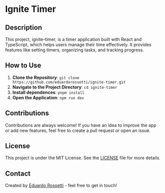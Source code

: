 # Ignite Timer

## Description
This project, ignite-timer, is a timer application built with React and TypeScript, which helps users manage their time effectively. It provides features like setting timers, organizing tasks, and tracking progress.

## How to Use
1. **Clone the Repository**: `git clone https://github.com/eduardorossetti/ignite-timer.git`
2. **Navigate to the Project Directory**: `cd ignite-timer`
2. **Install dependences**: `pnpm install`
3. **Open the Application**: `npm run dev`

## Contributions
Contributions are always welcome! If you have an idea to improve the app or add new features, feel free to create a pull request or open an issue.

## License
This project is under the MIT License. See the [LICENSE](LICENSE) file for more details.

## Contact
Created by [Eduardo Rossetti](https://github.com/eduardorossetti) - feel free to get in touch!
